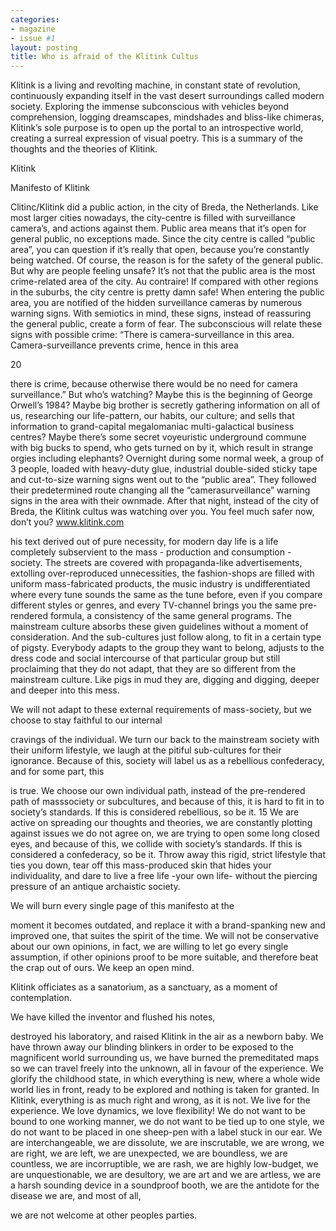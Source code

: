 ```yaml
---
categories:
- magazine
- issue #1
layout: posting
title: Who is afraid of the Klitink Cultus
---
```



Klitink is a living and revolting machine, in constant state of revolution, continuously
expanding itself in the vast desert surroundings called modern society. Exploring the
immense subconscious with vehicles beyond comprehension, logging dreamscapes,
mindshades and bliss-like chimeras, Klitink’s sole purpose is to open up the portal
to an introspective world, creating a surreal expression of visual poetry. This is a
summary of the thoughts and the theories of Klitink.

Klitink

Manifesto of Klitink

Clitinc/Klitink did a public action, in the city of Breda,
the Netherlands. Like most larger cities nowadays,
the city-centre is filled with surveillance camera’s, and
actions against them.
Public area means that it’s open for general public, no
exceptions made. Since the city centre is called “public
area”, you can question if it’s really that open, because
you’re constantly being watched. Of course, the
reason is for the safety of the general public.
But why are people feeling unsafe? It’s not that the
public area is the most crime-related area of the city.
Au contraire! If compared with other regions in the
suburbs, the city centre is pretty damn safe!
When entering the public area, you are notified of the
hidden surveillance cameras by numerous warning
signs. With semiotics in mind, these signs, instead of
reassuring the general public, create a form of fear.
The subconscious will relate these signs with possible
crime: “There is camera-surveillance in this area.
Camera-surveillance prevents crime, hence in this area

20

there is crime, because otherwise there would be no
need for camera surveillance.”
But who’s watching? Maybe this is the beginning of
George Orwell’s 1984?
Maybe big brother is secretly gathering information
on all of us, researching our life-pattern, our habits,
our culture; and sells that information to grand-capital
megalomaniac multi-galactical business centres? Maybe
there’s some secret voyeuristic underground commune
with big bucks to spend, who gets turned on by it,
which result in strange orgies including elephants?
Overnight during some normal week, a group of
3 people, loaded with heavy-duty glue, industrial
double-sided sticky tape and cut-to-size warning
signs went out to the “public area”. They followed
their predetermined route changing all the “camerasurveillance” warning signs in the area with their ownmade. After that night, instead of the city of Breda, the
Klitink cultus was watching over you. You feel much
safer now, don’t you?
www.klitink.com

his text derived out of pure necessity,
for modern day life is a life completely
subservient to the mass - production
and consumption - society.
The streets are covered with
propaganda-like
advertisements,
extolling
over-reproduced
unnecessities, the fashion-shops are
filled with uniform mass-fabricated
products, the music industry is
undifferentiated where every tune
sounds the same as the tune before,
even if you compare different styles or
genres, and every TV-channel brings
you the same pre-rendered formula,
a consistency of the same general
programs.
The mainstream culture absorbs these
given guidelines without a moment of
consideration.
And the sub-cultures just follow
along, to fit in a certain type of pigsty.
Everybody adapts to the group they
want to belong, adjusts to the dress
code and social intercourse of that
particular group but still proclaiming
that they do not adapt, that they are so
different from the mainstream culture.
Like pigs in mud they are, digging and
digging, deeper and deeper into this
mess.

We will not adapt to these
external requirements of
mass-society, but we choose
to stay faithful to our internal

cravings of the individual. We
turn our back to the mainstream society
with their uniform lifestyle, we laugh at the
pitiful sub-cultures for their ignorance.
Because of this, society
will label us as a rebellious
confederacy, and for some part, this

is true. We choose our own individual path,
instead of the pre-rendered path of masssociety or subcultures, and because of this,
it is hard to fit in to society’s standards.
If this is considered rebellious, so be it.
15
We are
active on spreading our thoughts
and theories, we are constantly plotting
against issues we do not agree on, we are
trying to open some long closed eyes, and
because of this, we collide with society’s
standards.
If this is considered a confederacy, so be
it.
Throw away this rigid, strict lifestyle that ties
you down, tear off this mass-produced skin
that hides your individuality, and dare to
live a free life -your own life- without the
piercing pressure of an antique archaistic
society.

We will burn every single
page of this manifesto at the

moment it becomes outdated, and replace
it with a brand-spanking new and improved
one, that suites the spirit of the time. We
will not be conservative about our own
opinions, in fact, we are willing to let go
every single assumption, if other opinions
proof to be more suitable, and therefore
beat the crap out of ours. We keep an
open mind.

Klitink officiates as a sanatorium, as a
sanctuary, as a moment of contemplation.

We have killed the inventor
and flushed his notes,

destroyed his laboratory, and raised
Klitink in the air as a newborn baby. We
have thrown away our blinding blinkers
in order to be exposed to the magnificent
world surrounding us, we have burned
the premeditated maps so we can travel
freely into the unknown, all in favour
of the experience. We glorify the
childhood state, in which everything
is new, where a whole wide world lies in
front, ready to be explored and nothing is
taken for granted.
In Klitink, everything is as much right
and wrong, as it is not. We live for the
experience.
We love dynamics, we love flexibility!
We do not want to be bound to one
working manner, we do not want to be
tied up to one style, we do not want to be
placed in one sheep-pen with a label stuck
in our ear.
We are interchangeable, we are dissolute,
we are inscrutable, we are wrong, we are
right, we are left, we are unexpected, we
are boundless, we are countless, we are
incorruptible, we are rash, we are highly
low-budget, we are unquestionable,
we are desultory, we are art and we are
artless, we are a harsh sounding device in
a soundproof booth, we are the antidote
for the disease we are, and most of all,

we are not welcome at other
peoples parties.